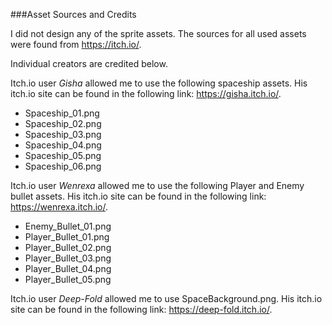 ###Asset Sources and Credits

I did not design any of the sprite assets. The sources for all used assets were found from https://itch.io/.

Individual creators are credited below.

Itch.io user *Gisha* allowed me to use the following spaceship assets. His itch.io site can be found in the
following link: https://gisha.itch.io/.
* Spaceship_01.png
* Spaceship_02.png
* Spaceship_03.png
* Spaceship_04.png
* Spaceship_05.png
* Spaceship_06.png

Itch.io user *Wenrexa* allowed me to use the following Player and Enemy bullet assets. His itch.io site can be found in
the following link: https://wenrexa.itch.io/.
* Enemy_Bullet_01.png
* Player_Bullet_01.png
* Player_Bullet_02.png
* Player_Bullet_03.png
* Player_Bullet_04.png
* Player_Bullet_05.png

Itch.io user *Deep-Fold* allowed me to use SpaceBackground.png. His itch.io site can be found in the following link:
https://deep-fold.itch.io/.